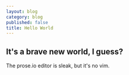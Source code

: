 ```yaml
---
layout: blog
category: blog
published: false
title: Hello World
---
```


## It's a brave new world, I guess?

The prose.io editor is sleak, but it's no vim.